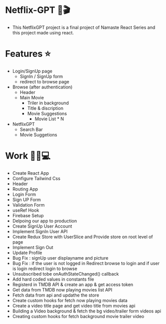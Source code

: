 # Netflix-GPT 🎦🎬

- This NetflixGPT project is a final project of Namaste React Series and this project made using react.

# Features ⭐
- Login/SignUp page
    - SignIn / SignUp form
    - redirect to browse page
- Browse (after authentication)
    - Header
    - Main Movie
        - Triler in background
        - Title & discription
        - Movie Suggestions
            - Movie List * N
- NetflixGPT
    - Search Bar
    - Movie Suggetions

# Work 🧑‍💻💻
- Create React App
- Configure Tailwind Css
- Header
- Routing App
- Login Form
- Sign UP Form
- Validation Form
- useRef Hook
- Firebase Setup
- Delpoing our app to production
- Create SignUp User Account
- Implement SignIn User API
- Create Redux Store with UserSlice and Provide store on root level of page
- Implement Sign Out
- Update Profile
- Bug Fix : signUp user displayname and picture
- Bug Fix : if the user is not logged in Redirect browse to login and if user is login redirect login to browse
- Unsubscribed tobe onAuthStateChanged() callback
- Add hard coded values in constants file
- Registerd in TMDB API & create an app & get access token
- Get data from TMDB now playing movies list API
- Fetch data from api and updathe the store
- Create custom hooks for fetch now playing movies data
- Create a video title page and get video title from movies api
- Building a Video background & fetch the bg video/trailer form videos api  
- Creating custom hooks for fetch background movie trailer video